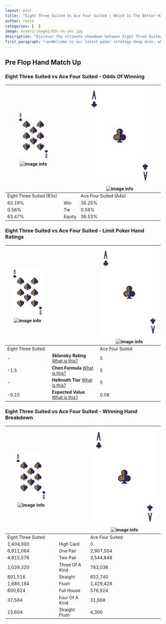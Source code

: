 ```yaml
---
layout: post
title:  "Eight Three Suited Vs Ace Four Suited | Which Is The Better Hand In Poker? A Complete Guide"
author: reece
categories: [  ]
image: assets/images/83s-vs-a4s.jpg
description: "Discover the ultimate showdown between Eight Three Suited and Ace Four Suited in poker! Uncover the odds, strategies, and scenarios where one hand triumphs over the other. Get ready to up your poker game with this thrilling analysis."
first_paragraph: "<p>Welcome to our latest poker strategy deep dive, where we're pitting two distinct hands against each other in a high-stakes showdown: Eight Three Suited vs Ace Four Suited.</p><p>In the dynamic world of poker, every decision counts, and knowing which hand holds the upper hand is key to your success at the table.</p><p>In this article, we'll dissect these two hands, explore the scenarios where one dominates the other, and equip you with the knowledge to make strategic choices that can tip the odds in your favor.</p><p>Get ready to unravel the intriguing dynamics of these poker hands and elevate your game to new heights.</p>"
---
```




[comment]: # (sp0)

## Pre Flop Hand Match Up

<div class="table hand-ratings" markdown="1"> 



### Eight Three Suited vs Ace Four Suited - Odds Of Winning


    
| ![image info](assets/images/hand1/8.png) ![image info](assets/images/hand1/3s.png) |  | ![image info](assets/images/hand2/A.png) ![image info](assets/images/hand2/4s.png) |
| -------- | -------- | -------- |
| Eight Three Suited (83s) |  | Ace Four Suited (A4s) |
| 63.19% | Win | 36.25% |
| 0.56% | Tie | 0.56% |
| 63.47% | Equity | 36.53% |




[comment]: # (sp1)



### Eight Three Suited vs Ace Four Suited - Limit Poker Hand Ratings


    
| ![image info](assets/images/hand1/8.png) ![image info](assets/images/hand1/3s.png) |  | ![image info](assets/images/hand2/A.png) ![image info](assets/images/hand2/4s.png) |
| -------- | -------- | -------- |
| Eight Three Suited |  | Ace Four Suited |
| - | **Sklansky Rating** [What is this?](/sklansky-rating-explained) | 5 |
| -1.5 | **Chen Formula** [What is this?](/chen-formula-explained) | 5 |
| - | **Hellmuth Tier** [What is this?](/Hellmuth-tier-explained) | 5 |
| -0.15 | **Expected Value** [What is this?](/expected-value-explained) | 0.06 |




[comment]: # (sp2)



### Eight Three Suited vs Ace Four Suited - Winning Hand Breakdown


    
| ![image info](assets/images/hand1/8.png) ![image info](assets/images/hand1/3s.png) |  | ![image info](assets/images/hand2/A.png) ![image info](assets/images/hand2/4s.png) |
| -------- | -------- | -------- |
| Eight Three Suited |  | Ace Four Suited |
| 1,404,900 | High Card | 0 |
| 6,911,064 | One Pair | 2,907,504 |
| 4,815,576 | Two Pair | 3,544,848 |
| 1,039,320 | Three Of A Kind | 783,036 |
| 801,516 | Straight | 652,740 |
| 1,688,184 | Flush | 1,429,428 |
| 600,624 | Full House | 576,924 |
| 37,584 | Four Of A Kind | 31,668 |
| 13,604 | Straight Flush | 4,300 |




[comment]: # (sp3)



</div>

[comment]: # (sp4)



[comment]: # (sp5)

